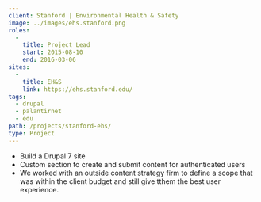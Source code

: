 ```yaml
---
client: Stanford | Environmental Health & Safety 
image: ../images/ehs.stanford.png
roles: 
  - 
    title: Project Lead
    start: 2015-08-10
    end: 2016-03-06
sites: 
  - 
    title: EH&S
    link: https://ehs.stanford.edu/
tags:
  - drupal
  - palantirnet
  - edu
path: /projects/stanford-ehs/
type: Project
---
```


* Build a Drupal 7 site
* Custom section to create and submit content for authenticated users
* We worked with an outside content strategy firm to define a scope that was within the client budget and still give tthem the best user experience.